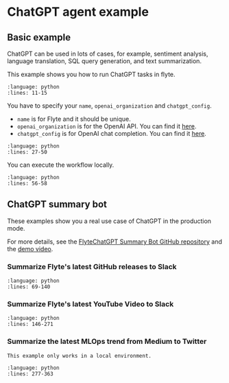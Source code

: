 # ChatGPT agent example

## Basic example

ChatGPT can be used in lots of cases, for example, sentiment analysis, language translation, SQL query generation, and text summarization.

This example shows you how to run ChatGPT tasks in flyte.

```{rli} https://raw.githubusercontent.com/flyteorg/flytesnacks/7a300ac43f3da41a4e01bd4dae9d45e8c0094ce3/examples/chatgpt_agent/chatgpt_agent/chatgpt_agent_example_usage.py
:language: python
:lines: 11-15
```

You have to specify your `name`, `openai_organization` and `chatgpt_config`.

* `name` is for Flyte and it should be unique.
* `openai_organization` is for the OpenAI API. You can find it [here](https://platform.openai.com/account/organization).
* `chatgpt_config` is for OpenAI chat completion. You can find it [here](https://platform.openai.com/docs/api-reference/chat/create).

```{rli} https://raw.githubusercontent.com/flyteorg/flytesnacks/7a300ac43f3da41a4e01bd4dae9d45e8c0094ce3/examples/chatgpt_agent/chatgpt_agent/chatgpt_agent_example_usage.py
:language: python
:lines: 27-50
```

You can execute the workflow locally.

```{rli} https://raw.githubusercontent.com/flyteorg/flytesnacks/7a300ac43f3da41a4e01bd4dae9d45e8c0094ce3/examples/chatgpt_agent/chatgpt_agent/chatgpt_agent_example_usage.py
:language: python
:lines: 56-58
```

## ChatGPT summary bot
These examples show you a real use case of ChatGPT in the production mode.

For more details, see the [FlyteChatGPT Summary Bot GitHub repository](https://github.com/Future-Outlier/FlyteChatGPTSummaryBot) and the [demo video](https://youtu.be/IS6gi4jR7h0?si=hWHZp5LyjDspiwfD).

### Summarize Flyte's latest GitHub releases to Slack

```{rli} https://raw.githubusercontent.com/flyteorg/flytesnacks/7a300ac43f3da41a4e01bd4dae9d45e8c0094ce3/examples/chatgpt_agent/chatgpt_agent/chatgpt_agent_example_usage.py
:language: python
:lines: 69-140
```

### Summarize Flyte's latest YouTube Video to Slack

```{rli} https://raw.githubusercontent.com/flyteorg/flytesnacks/7a300ac43f3da41a4e01bd4dae9d45e8c0094ce3/examples/chatgpt_agent/chatgpt_agent/chatgpt_agent_example_usage.py
:language: python
:lines: 146-271
```

### Summarize the latest MLOps trend from Medium to Twitter

```{info}
This example only works in a local environment.
```

```{rli} https://raw.githubusercontent.com/flyteorg/flytesnacks/7a300ac43f3da41a4e01bd4dae9d45e8c0094ce3/examples/chatgpt_agent/chatgpt_agent/chatgpt_agent_example_usage.py
:language: python
:lines: 277-363
```
